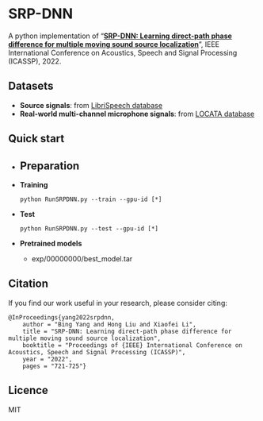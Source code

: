 # SRP-DNN
A python implementation of “**<a href="https://ieeexplore.ieee.org/document/9746624" target="_blank">SRP-DNN: Learning direct-path phase difference for multiple moving sound source localization</a>**”, IEEE International Conference on Acoustics, Speech and Signal Processing (ICASSP), 2022.

## Datasets
+ **Source signals**: from <a href="http://www.openslr.org/12/" target="_blank">LibriSpeech database</a> 
+ **Real-world multi-channel microphone signals**: from <a href="https://www.locata.lms.tf.fau.de/datasets/" target="_blank">LOCATA database</a> 
  
## Quick start

+ **Preparation**
  - 

+ **Training**
  ```
  python RunSRPDNN.py --train --gpu-id [*]
  ```
+ **Test**
  ```
  python RunSRPDNN.py --test --gpu-id [*] 
  ```
+ **Pretrained models**
  - exp/00000000/best_model.tar

## Citation
If you find our work useful in your research, please consider citing:
```
@InProceedings{yang2022srpdnn,
    author = "Bing Yang and Hong Liu and Xiaofei Li",
    title = "SRP-DNN: Learning direct-path phase difference for multiple moving sound source localization",
    booktitle = "Proceedings of {IEEE} International Conference on Acoustics, Speech and Signal Processing (ICASSP)",
    year = "2022",
    pages = "721-725"}
```

## Licence
MIT
